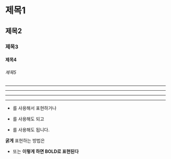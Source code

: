 # 제목1
## 제목2
### 제목3
#### 제목4
###### 제목5

---

***

- - -

* * *

+ 를 사용해서 표현하거나
- 를 사용해도 되고
* 를 사용해도 됩니다.

**굵게** 표현하는 방법은 
+ 또는 __이렇게 하면 BOLD로 표현된다__
